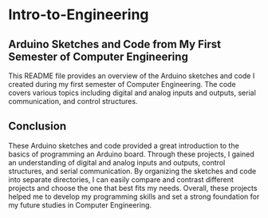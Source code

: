 # Intro-to-Engineering

## Arduino Sketches and Code from My First Semester of Computer Engineering
This README file provides an overview of the Arduino sketches and code I created during my first semester of Computer Engineering. The code covers various topics including digital and analog inputs and outputs, serial communication, and control structures.

## Conclusion
These Arduino sketches and code provided a great introduction to the basics of programming an Arduino board. Through these projects, I gained an understanding of digital and analog inputs and outputs, control structures, and serial communication. By organizing the sketches and code into separate directories, I can easily compare and contrast different projects and choose the one that best fits my needs. Overall, these projects helped me to develop my programming skills and set a strong foundation for my future studies in Computer Engineering.
